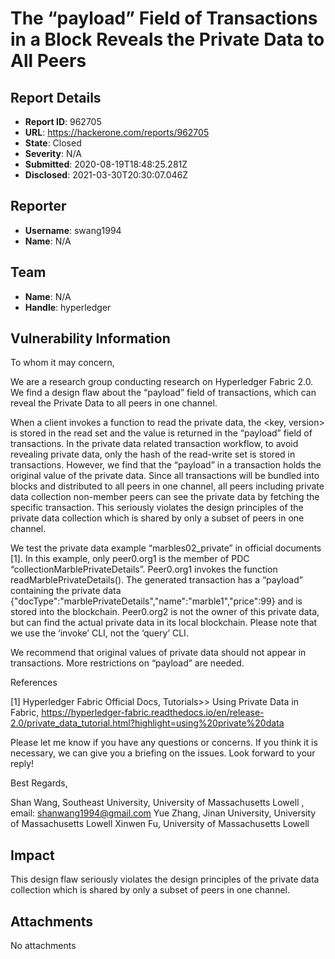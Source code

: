 # The “payload” Field of Transactions in a Block Reveals the Private Data to All Peers 

## Report Details
- **Report ID**: 962705
- **URL**: https://hackerone.com/reports/962705
- **State**: Closed
- **Severity**: N/A
- **Submitted**: 2020-08-19T18:48:25.281Z
- **Disclosed**: 2021-03-30T20:30:07.046Z

## Reporter
- **Username**: swang1994
- **Name**: N/A

## Team
- **Name**: N/A
- **Handle**: hyperledger

## Vulnerability Information
To whom it may concern, 
 
We are a research group conducting research on Hyperledger Fabric 2.0. We find a design flaw about the “payload” field of transactions, which can reveal the Private Data to all peers in one channel.  
 
When a client invokes a function to read the private data, the <key, version> is stored in the read set and the value is returned in the “payload” field of transactions. In the private data related transaction workflow, to avoid revealing private data, only the hash of the read-write set is stored in transactions. However, we find that the “payload” in a transaction holds the original value of the private data. Since all transactions will be bundled into blocks and distributed to all peers in one channel, all peers including private data collection non-member peers can see the private data by fetching the specific transaction. This seriously violates the design principles of the private data collection which is shared by only a subset of peers in one channel. 
 
We test the private data example “marbles02_private” in official documents [1]. In this example, only peer0.org1 is the member of PDC “collectionMarblePrivateDetails”. Peer0.org1 invokes the function readMarblePrivateDetails(). The generated transaction has a “payload” containing the private data {"docType":"marblePrivateDetails","name":"marble1","price":99} and is stored into the blockchain. Peer0.org2 is not the owner of this private data, but can find the actual private data in its local blockchain. Please note that we use the ‘invoke’ CLI, not the ‘query’ CLI. 
 
We recommend that original values of private data should not appear in transactions. More restrictions on “payload” are needed. 
 
References 
 
[1] Hyperledger Fabric Official Docs, Tutorials>> Using Private Data in Fabric, https://hyperledger-fabric.readthedocs.io/en/release-2.0/private_data_tutorial.html?highlight=using%20private%20data 
 
Please let me know if you have any questions or concerns. If you think it is necessary, we can give you a briefing on the issues. Look forward to your reply! 
 
Best Regards, 
 
Shan Wang, Southeast University, University of Massachusetts Lowell , email: shanwang1994@gmail.com
Yue Zhang, Jinan University, University of Massachusetts Lowell 
Xinwen Fu, University of Massachusetts Lowell

## Impact

This design flaw seriously violates the design principles of the private data collection which is shared by only a subset of peers in one channel.

## Attachments
No attachments
